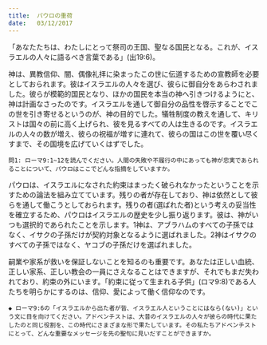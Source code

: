 ```yaml
---
title:  パウロの重荷
date:   03/12/2017
---
```


「あなたたちは、わたしにとって祭司の王国、聖なる国民となる。これが、イスラエルの人々に語るべき言葉である」(出19:6)。

神は、異教信仰、闇、偶像礼拝に染まったこの世に伝道するための宣教師を必要としておられます。彼はイスラエルの人々を選び、彼らに御自分をあらわされました。彼らが模範的国民となり、ほかの国民を本当の神へ引きつけるようにと、神は計画なさったのです。イスラエルを通して御自分の品性を啓示することでこの世を引き寄せるというのが、神の目的でした。犠牲制度の教えを通して、キリストは国々の前に高く上げられ、彼を見るすべての人は生きるのです。イスラエルの人々の数が増え、彼らの祝福が増すに連れて、彼らの国はこの世を覆い尽くすまで、その国境を広げていくはずでした。


`問1: ローマ9:1~12を読んでください。人間の失敗や不履行の中にあっても神が忠実であられることについて、パウロはここでどんな指摘をしていますか。`

パウロは、イスラエルになされた約束はまったく破られなかったということを示すための論法を組み立てています。残りの者が存在しており、神は依然として彼らを通して働こうとしておられます。残りの者(選ばれた者)という考えの妥当性を確立するため、パウロはイスラエルの歴史を少し振り返ります。彼は、神がいつも選択的であられたことを示します。1神は、アブラハムのすべての子孫ではなく、イサクの子孫だけが契約対象となるように選ばれました。2神はイサクのすべての子孫ではなく、ヤコブの子孫だけを選ばれました。

嗣業や家系が救いを保証しないことを知るのも重要です。あなたは正しい血統、正しい家系、正しい教会の一員にさえなることはできますが、それでもまだ失われており、約束の外にいます。「約束に従って生まれる子供」(ロマ9:8)である人たちを明らかにするのは、信仰、愛によって働く信仰なのです。

`◆ ローマ9:6の「イスラエルから出た者が皆、イスラエル人ということにはなら(ない)」という文に目を向けてください。アドベンチストは、大昔のイスラエルの人々が彼らの時代に果たしたのと同じ役割を、この時代にさまざまな形で果たしています。その私たちアドベンチストにとって、どんな重要なメッセージを先の聖句に見いだすことができますか。`
